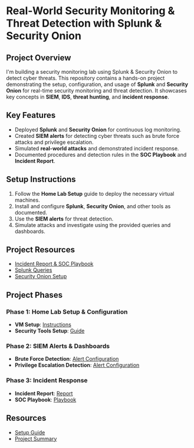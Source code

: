 # Real-World Security Monitoring & Threat Detection with Splunk & Security Onion

## Project Overview
I'm building a security monitoring lab using Splunk & Security Onion to detect cyber threats.
This repository contains a hands-on project demonstrating the setup, configuration, and usage of **Splunk** and **Security Onion** for real-time security monitoring and threat detection. It showcases key concepts in **SIEM**, **IDS**, **threat hunting**, and **incident response**.

## Key Features
- Deployed **Splunk** and **Security Onion** for continuous log monitoring.
- Created **SIEM alerts** for detecting cyber threats such as brute force attacks and privilege escalation.
- Simulated **real-world attacks** and demonstrated incident response.
- Documented procedures and detection rules in the **SOC Playbook** and **Incident Report**.

## Setup Instructions
1. Follow the **Home Lab Setup** guide to deploy the necessary virtual machines.
2. Install and configure **Splunk**, **Security Onion**, and other tools as documented.
3. Use the **SIEM alerts** for threat detection.
4. Simulate attacks and investigate using the provided queries and dashboards.

## Project Resources
- [Incident Report & SOC Playbook](#)
- [Splunk Queries](#)
- [Security Onion Setup](#)
## Project Phases
### Phase 1: Home Lab Setup & Configuration
- **VM Setup**: [Instructions](01-home-lab-setup/a.VM-configuration.md)
- **Security Tools Setup**: [Guide](01-home-lab-setup/b.security-tools-setup.md)

### Phase 2: SIEM Alerts & Dashboards
- **Brute Force Detection**: [Alert Configuration](02-siem-alerts/a.brute-force-alerts.md)
- **Privilege Escalation Detection**: [Alert Configuration](02-siem-alerts/b.privilege-escalation-alerts.md)

### Phase 3: Incident Response
- **Incident Report**: [Report](03-incident-response/a.incident-report.md)
- **SOC Playbook**: [Playbook](03-incident-response/b.SOC-playbook.md)

## Resources
- [Setup Guide](04-docs/a.setup-guide.md)
- [Project Summary](04-docs/b.project-summary.md)
